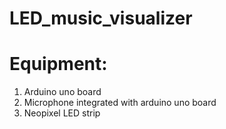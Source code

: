# LED_music_visualizer

# Equipment:
1. Arduino uno board
2. Microphone integrated with arduino uno board
3. Neopixel LED strip
